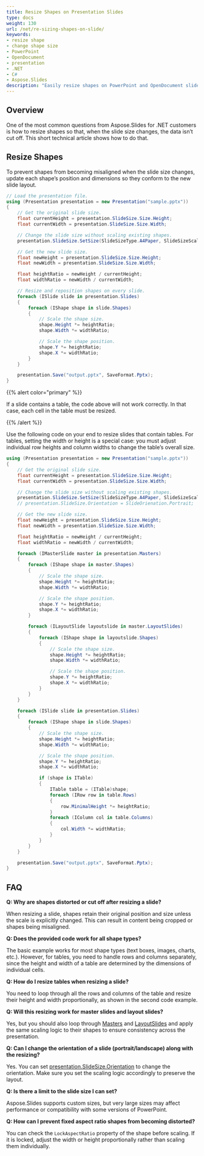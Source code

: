 ```yaml
---
title: Resize Shapes on Presentation Slides
type: docs
weight: 130
url: /net/re-sizing-shapes-on-slide/
keywords:
- resize shape
- change shape size
- PowerPoint
- OpenDocument
- presentation
- .NET
- C#
- Aspose.Slides
description: "Easily resize shapes on PowerPoint and OpenDocument slides with Aspose.Slides for .NET—automate slide layout adjustments and boost productivity."
---
```


## **Overview**

One of the most common questions from Aspose.Slides for .NET customers is how to resize shapes so that, when the slide size changes, the data isn’t cut off. This short technical article shows how to do that.

## **Resize Shapes**

To prevent shapes from becoming misaligned when the slide size changes, update each shape’s position and dimensions so they conform to the new slide layout.

```c#
// Load the presentation file.
using (Presentation presentation = new Presentation("sample.pptx"))
{
    // Get the original slide size.
    float currentHeight = presentation.SlideSize.Size.Height;
    float currentWidth = presentation.SlideSize.Size.Width;

    // Change the slide size without scaling existing shapes.
    presentation.SlideSize.SetSize(SlideSizeType.A4Paper, SlideSizeScaleType.DoNotScale);

    // Get the new slide size.
    float newHeight = presentation.SlideSize.Size.Height;
    float newWidth = presentation.SlideSize.Size.Width;

    float heightRatio = newHeight / currentHeight;
    float widthRatio = newWidth / currentWidth;

    // Resize and reposition shapes on every slide.
    foreach (ISlide slide in presentation.Slides)
    {
        foreach (IShape shape in slide.Shapes)
        {
            // Scale the shape size.
            shape.Height *= heightRatio;
            shape.Width *= widthRatio;

            // Scale the shape position.
            shape.Y *= heightRatio;
            shape.X *= widthRatio;
        }
    }

    presentation.Save("output.pptx", SaveFormat.Pptx);
}
```

{{% alert color="primary" %}}

If a slide contains a table, the code above will not work correctly. In that case, each cell in the table must be resized.

{{% /alert %}}

Use the following code on your end to resize slides that contain tables. For tables, setting the width or height is a special case: you must adjust individual row heights and column widths to change the table’s overall size.

```c#
using (Presentation presentation = new Presentation("sample.pptx"))
{
    // Get the original slide size.
    float currentHeight = presentation.SlideSize.Size.Height;
    float currentWidth = presentation.SlideSize.Size.Width;

    // Change the slide size without scaling existing shapes.
    presentation.SlideSize.SetSize(SlideSizeType.A4Paper, SlideSizeScaleType.DoNotScale);
    // presentation.SlideSize.Orientation = SlideOrienation.Portrait;

    // Get the new slide size.
    float newHeight = presentation.SlideSize.Size.Height;
    float newWidth = presentation.SlideSize.Size.Width;

    float heightRatio = newHeight / currentHeight;
    float widthRatio = newWidth / currentWidth;

    foreach (IMasterSlide master in presentation.Masters)
    {
        foreach (IShape shape in master.Shapes)
        {
            // Scale the shape size.
            shape.Height *= heightRatio;
            shape.Width *= widthRatio;

            // Scale the shape position.
            shape.Y *= heightRatio;
            shape.X *= widthRatio;
        }

        foreach (ILayoutSlide layoutslide in master.LayoutSlides)
        {
            foreach (IShape shape in layoutslide.Shapes)
            {
                // Scale the shape size.
                shape.Height *= heightRatio;
                shape.Width *= widthRatio;

                // Scale the shape position.
                shape.Y *= heightRatio;
                shape.X *= widthRatio;
            }
        }
    }

    foreach (ISlide slide in presentation.Slides)
    {
        foreach (IShape shape in slide.Shapes)
        {
            // Scale the shape size.
            shape.Height *= heightRatio;
            shape.Width *= widthRatio;

            // Scale the shape position.
            shape.Y *= heightRatio;
            shape.X *= widthRatio;

            if (shape is ITable)
            {
                ITable table = (ITable)shape;
                foreach (IRow row in table.Rows)
                {
                    row.MinimalHeight *= heightRatio;
                }
                foreach (IColumn col in table.Columns)
                {
                    col.Width *= widthRatio;
                }
            }
        }
    }

    presentation.Save("output.pptx", SaveFormat.Pptx);
}
```

## **FAQ**

**Q: Why are shapes distorted or cut off after resizing a slide?**

When resizing a slide, shapes retain their original position and size unless the scale is explicitly changed. This can result in content being cropped or shapes being misaligned.

**Q: Does the provided code work for all shape types?**

The basic example works for most shape types (text boxes, images, charts, etc.). However, for tables, you need to handle rows and columns separately, since the height and width of a table are determined by the dimensions of individual cells.

**Q: How do I resize tables when resizing a slide?**

You need to loop through all the rows and columns of the table and resize their height and width proportionally, as shown in the second code example.

**Q: Will this resizing work for master slides and layout slides?**

Yes, but you should also loop through [Masters](https://reference.aspose.com/slides/net/aspose.slides/presentation/masters/) and [LayoutSlides](https://reference.aspose.com/slides/net/aspose.slides/presentation/layoutslides/) and apply the same scaling logic to their shapes to ensure consistency across the presentation.

**Q: Can I change the orientation of a slide (portrait/landscape) along with the resizing?**

Yes. You can set [presentation.SlideSize.Orientation](https://reference.aspose.com/slides/net/aspose.slides/islidesize/orientation/) to change the orientation. Make sure you set the scaling logic accordingly to preserve the layout.

**Q: Is there a limit to the slide size I can set?**

Aspose.Slides supports custom sizes, but very large sizes may affect performance or compatibility with some versions of PowerPoint.

**Q: How can I prevent fixed aspect ratio shapes from becoming distorted?**

You can check the `LockAspectRatio` property of the shape before scaling. If it is locked, adjust the width or height proportionally rather than scaling them individually.
